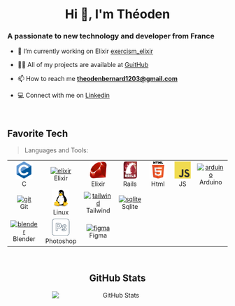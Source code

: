 <h1 align="center" id="Theoden-bernard-title">Hi 👋, I'm Théoden</h1>
<h3 align="left">A passionate to new technology and developer from France</h3>

- 🔭 I’m currently working on Elixir [exercism_elixir](https://github.com/Theoden-bernard/exercism_elixir)

- 👨‍💻 All of my projects are available at [GuitHub](https://github.com/Theoden-bernard)

- 📫 How to reach me **theodenbernard1203@gmail.com**

- 💻 Connect with me on [Linkedin](https://www.linkedin.com/in/théoden-bernard-186b63335/)

<br>

<h2 align="left" id="Theoden-bernard-title">Favorite Tech</h2>

> Languages and Tools:

<table>
  
  <tr>
    <p align="left">
      <td align="center" width="96">
        <a href="https://www.cprogramming.com/" target="_blank" rel="noreferrer"> 
          <img src="https://raw.githubusercontent.com/devicons/devicon/master/icons/c/c-original.svg" alt="c" width="40" height="40"/> 
        </a>
        <br>C
      </td>
      <td align="center" width="96">
        <a href="https://elixir-lang.org" target="_blank" rel="noreferrer"> 
          <img src="https://www.vectorlogo.zone/logos/elixir-lang/elixir-lang-icon.svg" alt="elixir" width="40" height="40"/> 
        </a> 
        <br>Elixir
      </td>
      <td align="center" width="96">
        <a href="https://www.ruby-lang.org/en/" target="_blank" rel="noreferrer"> 
          <img src="https://raw.githubusercontent.com/devicons/devicon/master/icons/ruby/ruby-original.svg" alt="ruby" width="40" height="40"/>
        </a>
        <br>Elixir
      </td>
      <td align="center" width="96">
        <a href="https://rubyonrails.org" target="_blank" rel="noreferrer"> 
          <img src="https://raw.githubusercontent.com/devicons/devicon/master/icons/rails/rails-original-wordmark.svg" alt="rails" width="40" height="40"/> 
        </a>
        <br>Rails
      </td>
      <td align="center" width="96">
        <a href="https://www.w3.org/html/" target="_blank" rel="noreferrer"> 
          <img src="https://raw.githubusercontent.com/devicons/devicon/master/icons/html5/html5-original-wordmark.svg" alt="html5" width="40" height="40"/> 
        </a> 
        <br>Html
      </td>
      <td align="center" width="96">
        <a href="https://developer.mozilla.org/en-US/docs/Web/JavaScript" target="_blank" rel="noreferrer"> 
          <img src="https://raw.githubusercontent.com/devicons/devicon/master/icons/javascript/javascript-original.svg" alt="javascript" width="40" height="40"/> 
        </a>
        <br>JS
      </td>
      <td align="center" width="96">
        <a href="https://www.arduino.cc/" target="_blank" rel="noreferrer"> 
          <img src="https://cdn.worldvectorlogo.com/logos/arduino-1.svg" alt="arduino" width="40" height="40"/>
        </a> 
        <br>Arduino
      </td>
      <!--<a href="https://developer.apple.com/swift/" target="_blank" rel="noreferrer">
        <img src="https://raw.githubusercontent.com/devicons/devicon/master/icons/swift/swift-original.svg" alt="swift" width="40" height="40"/>
      </a>---->
    </p>
  </tr>
  
  <tr>
    <p align="left">
      <td align="center" width="96">
        <a href="https://git-scm.com/" target="_blank" rel="noreferrer"> 
          <img src="https://www.vectorlogo.zone/logos/git-scm/git-scm-icon.svg" alt="git" width="40" height="40"/> 
        </a> 
        <br>Git
      </td>
      <td align="center" width="96">
        <a href="https://www.linux.org/" target="_blank" rel="noreferrer"> 
          <img src="https://raw.githubusercontent.com/devicons/devicon/master/icons/linux/linux-original.svg" alt="linux" width="40" height="40"/> 
        </a>
        <br>Linux
      </td>
      <td align="center" width="96">
        <a href="https://tailwindcss.com/" target="_blank" rel="noreferrer"> 
            <img src="https://www.vectorlogo.zone/logos/tailwindcss/tailwindcss-icon.svg" alt="tailwind" width="40" height="40"/>
        </a>
        <br>Tailwind
      </td>
      <td align="center" width="96">
        <a href="https://www.sqlite.org/" target="_blank" rel="noreferrer"> 
          <img src="https://www.vectorlogo.zone/logos/sqlite/sqlite-icon.svg" alt="sqlite" width="40" height="40"/>
        </a>
        <br>Sqlite
      </td>
    </p>
  </tr>
  
  <tr>
    <p align="left">
      <td align="center" width="96">
        <a href="https://www.blender.org/" target="_blank" rel="noreferrer"> 
          <img src="https://download.blender.org/branding/community/blender_community_badge_white.svg" alt="blender" width="40" height="40"/> 
        </a> 
        <br>Blender
      </td>
      <td align="center" width="96">
        <a href="https://www.photoshop.com/en" target="_blank" rel="noreferrer"> 
          <img src="https://raw.githubusercontent.com/devicons/devicon/master/icons/photoshop/photoshop-line.svg" alt="photoshop" width="40" height="40"/> 
        </a>
        <br>Photoshop
      </td>
      <td align="center" width="96">
        <a href="https://www.figma.com/" target="_blank" rel="noreferrer"> 
          <img src="https://www.vectorlogo.zone/logos/figma/figma-icon.svg" alt="figma" width="40" height="40"/> 
        </a>
        <br>Figma
      </td>
    </p>
  </tr>
  
</table>

<br>

<div align="center" >
  <h2 id="Theoden-bernard-title">GitHub Stats</h2>

<img src="https://github-readme-stats.vercel.app/api?username=Theoden-bernard&count_private=true&hide_border=true&show_icons=true&include_all_commits=true&bg_color=0d1117&title_color=FFFFFF&text_color=9f9f9f&icon_color=FFFFFF" style="width: 45%; min-width: 300px;" alt="GitHub Stats"/>
</div>

